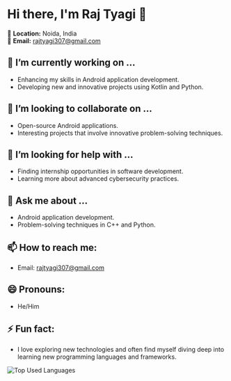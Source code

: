 <!--
**raj-tyagi/raj-tyagi** is a ✨ _special_ ✨ repository because its `README.md` (this file) appears on your GitHub profile.

Here are some ideas to get you started:

- 🔭 I’m currently working on ...
- 🌱 I’m currently learning ...
- 👯 I’m looking to collaborate on ...
- 🤔 I’m looking for help with ...
- 💬 Ask me about ...
- 📫 How to reach me: ...
- 😄 Pronouns: ...
- ⚡ Fun fact: ...
-->

# Hi there, I'm Raj Tyagi 👋

📍 **Location:** Noida, India  
📧 **Email:** [rajtyagi307@gmail.com](mailto:rajtyagi307@gmail.com)  



## 🔭 I’m currently working on ...
- Enhancing my skills in Android application development.
- Developing new and innovative projects using Kotlin and Python.
<!--
## 🌱 I’m currently learning ...
- Advanced data structures and algorithms.
- New frameworks and libraries to enhance my development skills.
-->
## 👯 I’m looking to collaborate on ...
- Open-source Android applications.
- Interesting projects that involve innovative problem-solving techniques.

## 🤔 I’m looking for help with ...
- Finding internship opportunities in software development.
- Learning more about advanced cybersecurity practices.

## 💬 Ask me about ...
- Android application development.
- Problem-solving techniques in C++ and Python.

## 📫 How to reach me:
- Email: [rajtyagi307@gmail.com](mailto:rajtyagi307@gmail.com)


## 😄 Pronouns:
- He/Him

## ⚡ Fun fact:
- I love exploring new technologies and often find myself diving deep into learning new programming languages and frameworks.


![Top Used Languages](https://github-readme-stats.vercel.app/api/top-langs/?username=raj-tyagi&layout=compact)
